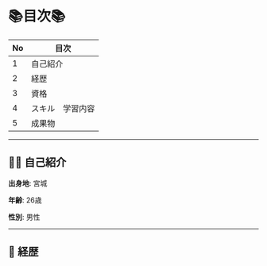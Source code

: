 # 📚目次📚

|No|目次|
|:--|-------------|
|1|自己紹介      
|2|経歴
|3|資格  
|4|スキル　学習内容
|5|成果物

___

## :frowning_man: 自己紹介

**出身地**:  宮城

**年齢**:  26歳

**性別**:  男性

___

## :bookmark_tabs: 経歴

